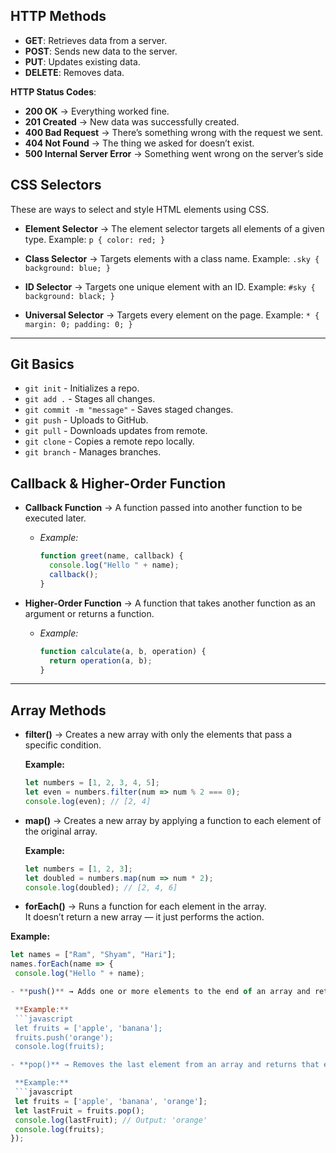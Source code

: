## HTTP Methods
- **GET**: Retrieves data from a server.
- **POST**: Sends new data to the server.
- **PUT**: Updates existing data.
- **DELETE**: Removes data.

**HTTP Status Codes**:
- **200 OK** → Everything worked fine.
- **201 Created** → New data was successfully created.
- **400 Bad Request** → There’s something wrong with the request we sent.
- **404 Not Found** → The thing we asked for doesn’t exist.
- **500 Internal Server Error** → Something went wrong on the server’s side

## CSS Selectors

These are ways to select and style HTML elements using CSS.

- **Element Selector** → The element selector targets all elements of a given type.
  Example: `p { color: red; }`

- **Class Selector** → Targets elements with a class name.
  Example: `.sky { background: blue; }`

- **ID Selector** → Targets one unique element with an ID.
  Example: `#sky { background: black; }`

- **Universal Selector** → Targets every element on the page.
  Example: `* { margin: 0; padding: 0; }`

---

## Git Basics
- `git init` - Initializes a repo.
- `git add .` - Stages all changes.
- `git commit -m "message"` - Saves staged changes.
- `git push` - Uploads to GitHub.
- `git pull` - Downloads updates from remote.
- `git clone` - Copies a remote repo locally.
- `git branch` - Manages branches.

## Callback & Higher-Order Function

- **Callback Function** → A function passed into another function to be executed later.
  - *Example:*  
    ```javascript
    function greet(name, callback) {
      console.log("Hello " + name);
      callback();
    }
    ```

- **Higher-Order Function** → A function that takes another function as an argument or returns a function.
  - *Example:*  
    ```javascript
    function calculate(a, b, operation) {
      return operation(a, b);
    }
    ```

---


## Array Methods
- **filter()** → Creates a new array with only the elements that pass a specific condition.

  **Example:**
  ```javascript
  let numbers = [1, 2, 3, 4, 5];
  let even = numbers.filter(num => num % 2 === 0);
  console.log(even); // [2, 4]

- **map()** → Creates a new array by applying a function to each element of the original array.

  **Example:**
  ```javascript
  let numbers = [1, 2, 3];
  let doubled = numbers.map(num => num * 2);
  console.log(doubled); // [2, 4, 6]

- **forEach()** → Runs a function for each element in the array.  
  It doesn’t return a new array — it just performs the action.

 **Example:**
 ```javascript
 let names = ["Ram", "Shyam", "Hari"];
 names.forEach(name => {
  console.log("Hello " + name);

- **push()** → Adds one or more elements to the end of an array and returns the new length.

  **Example:**
  ```javascript
  let fruits = ['apple', 'banana'];
  fruits.push('orange');
  console.log(fruits);

- **pop()** → Removes the last element from an array and returns that element.

  **Example:**
  ```javascript
  let fruits = ['apple', 'banana', 'orange'];
  let lastFruit = fruits.pop();
  console.log(lastFruit); // Output: 'orange'
  console.log(fruits);
});





